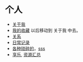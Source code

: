 # 个人
* [关于我](https://github.com/iamjoel/about-me)
* [我的收藏](https://github.com/iamjoel/my-treasure) 以后移动到 关于我 中去。
* [关系](https://github.com/iamjoel/relation)
* [日常记录](https://github.com/iamjoel/life-log)
* [各种琐碎的](https://github.com/iamjoel/notes)，[sss](https://github.com/iamjoel/sss)
* [享乐](https://github.com/iamjoel/hedonist), [资源汇总](https://github.com/iamjoel/resources)